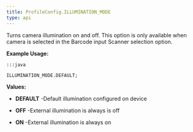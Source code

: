 ```yaml
---
title: ProfileConfig.ILLUMINATION_MODE
type: api
---
```



Turns camera illumination on and off. 
 This option is only available when camera is selected in the Barcode input Scanner selection option.
 
 

**Example Usage:**
	
	:::java
	
	ILLUMINATION_MODE.DEFAULT;
	


**Values:**

* **DEFAULT** -Default illumination configured on device

* **OFF** -External illumination is always is off

* **ON** -External illumination is always on

